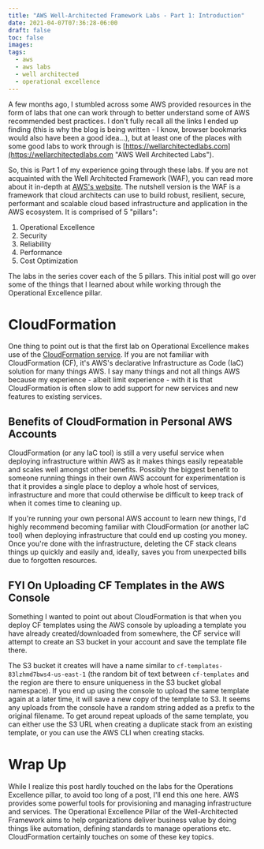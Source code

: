 ```yaml
---
title: "AWS Well-Architected Framework Labs - Part 1: Introduction"
date: 2021-04-07T07:36:28-06:00
draft: false
toc: false
images:
tags:
  - aws
  - aws labs
  - well architected
  - operational excellence
---
```


A few months ago, I stumbled across some AWS provided resources in the form of labs that one can work through to better understand some of AWS recommended best practices. I don't fully recall all the links I ended up finding (this is why the blog is being written - I know, browser bookmarks would also have been a good idea...), but at least one of the places with some good labs to work through is [https://wellarchitectedlabs.com](https://wellarchitectedlabs.com "AWS Well Architected Labs").

So, this is Part 1 of my experience going through these labs. If you are not acquainted with the Well Architected Framework (WAF), you can read more about it in-depth at [AWS's website](https://aws.amazon.com/architecture/well-architected/?wa-lens-whitepapers.sort-by=item.additionalFields.sortDate&wa-lens-whitepapers.sort-order=desc "AWS Well-Architected"). The nutshell version is the WAF is a framework that cloud architects can use to build robust, resilient, secure, performant and scalable cloud based infrastructure and application in the AWS ecosystem. It is comprised of 5 "pillars":

  1. Operational Excellence
  2. Security
  3. Reliability
  4. Performance
  5. Cost Optimization

The labs in the series cover each of the 5 pillars. This initial post will go over some of the things that I learned about while working through the Operational Excellence pillar.

# CloudFormation
One thing to point out is that the first lab on Operational Excellence makes use of the [CloudFormation service](https://aws.amazon.com/cloudformation/ "CloudFormation Service Page"). If you are not familiar with CloudFormation (CF), it's AWS's declarative Infrastructure as Code (IaC) solution for many things AWS. I say many things and not all things AWS because my experience - albeit limit experience - with it is that CloudFormation is often slow to add support for new services and new features to existing services.

## Benefits of CloudFormation in Personal AWS Accounts
CloudFormation (or any IaC tool) is still a very useful service when deploying infrastructure within AWS as it makes things easily repeatable and scales well amongst other benefits. Possibly the biggest benefit to someone running things in their own AWS account for experimentation is that it provides a single place to deploy a whole host of services, infrastructure and more that could otherwise be difficult to keep track of when it comes time to cleaning up.

If you're running your own personal AWS account to learn new things, I'd highly recommend becoming familiar with CloudFormation (or another IaC tool) when deploying infrastructure that could end up costing you money. Once you're done with the infrastructure, deleting the CF stack cleans things up quickly and easily and, ideally, saves you from unexpected bills due to forgotten resources.

## FYI On Uploading CF Templates in the AWS Console
Something I wanted to point out about CloudFormation is that when you deploy CF templates using the AWS console by uploading a template you have already created/downloaded from somewhere, the CF service will attempt to create an S3 bucket in your account and save the template file there.

The S3 bucket it creates will have a name similar to `cf-templates-83lzhmd7bws4-us-east-1` (the random bit of text between `cf-templates` and the region are there to ensure uniqueness in the S3 bucket global namespace). If you end up using the console to upload the same template again at a later time, it will save a new copy of the template to S3. It seems any uploads from the console have a random string added as a prefix to the original filename. To get around repeat uploads of the same template, you can either use the S3 URL when creating a duplicate stack from an existing template, or you can use the AWS CLI when creating stacks.

# Wrap Up
While I realize this post hardly touched on the labs for the Operations Excellence pillar, to avoid too long of a post, I'll end this one here. AWS provides some powerful tools for provisioning and managing infrastructure and services. The Operational Excellence Pillar of the Well-Architected Framework aims to help organizations deliver business value by doing things like automation, defining standards to manage operations etc. CloudFormation certainly touches on some of these key topics.